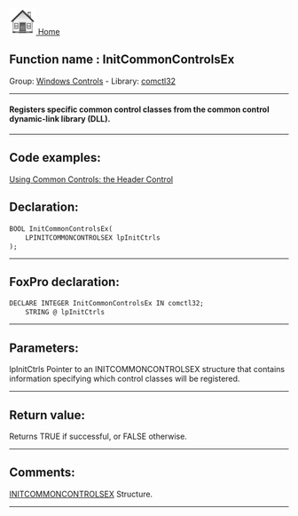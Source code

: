 [<img src="../../images/home.png"> Home ](https://github.com/VFPX/Win32API)  

## Function name : InitCommonControlsEx
Group: [Windows Controls](../../functions_group.md#Windows_Controls)  -  Library: [comctl32](../../../libraries.md#comctl32)  
***  


#### Registers specific common control classes from the common control dynamic-link library (DLL).
***  


## Code examples:
[Using Common Controls: the Header Control](../../samples/sample_298.md)  

## Declaration:
```foxpro  
BOOL InitCommonControlsEx(
	LPINITCOMMONCONTROLSEX lpInitCtrls
);  
```  
***  


## FoxPro declaration:
```foxpro  
DECLARE INTEGER InitCommonControlsEx IN comctl32;
	STRING @ lpInitCtrls  
```  
***  


## Parameters:
lpInitCtrls
Pointer to an INITCOMMONCONTROLSEX structure that contains information specifying which control classes will be registered. 
  
***  


## Return value:
Returns TRUE if successful, or FALSE otherwise.   
***  


## Comments:
<a href="http://msdn.microsoft.com/library/default.asp?url=/library/en-us/shellcc/platform/commctls/common/structures/initcommoncontrolsex.asp">INITCOMMONCONTROLSEX</a> Structure.  
  
***  

